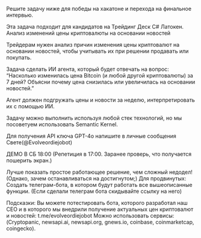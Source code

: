 Решите задачу ниже для победы на хакатоне и перехода на финальное интервью.

Эта задача подходит для кандидатов на Трейдинг Деск C# Латокен.
Анализ изменений цены криптовалюты на основании новостей

Трейдерам нужен анализ причин изменения цены криптовалют на основании новостей, чтобы учитывать их при решении продавать или покупать.

Задача сделать ИИ агента, который будет отвечать на вопрос: “Насколько изменилась цена Bitcoin (и любой другой криптовалюты) за 7 дней? Объясни почему цена снизилась или увеличилась на основании новостей.”

Агент должен подгружать цены и новости за неделю, интерпретировать их с помощью ИИ.

Задачу можно выполнить используя любой стек технологий, но мы посоветуем использовать Semantic Kernel.

Для получения API ключа GPT-4o напишите в личные сообщения Свете(@Evolveordiejobot)

ДЕМО В СБ 18:00 (Репетиция в 17:00. Заранее проверь, что получается пошерить экран.)



Лучше показать простое работающее решение, чем сложный недодел! (Однако, зачем останавливаться на достигнутом;)
Для продвинутых: Создать телеграм-бота, в котором будут работать все вышеописанные функции. (Если сделали телеграм бота скидывайте ссылку на него)

Подсказки:
Вы можете потестировать бота, которого разработал наш СЕО и в которого мы внедрили получение актуальных цен криптовалют и новостей: t.me/evolveordiejobot
Можно использовать сервисы: (Cryptopanic, newsapi.ai, newsapi.org, gnews.io, coinbase, coinmarketcap, coingecko).
